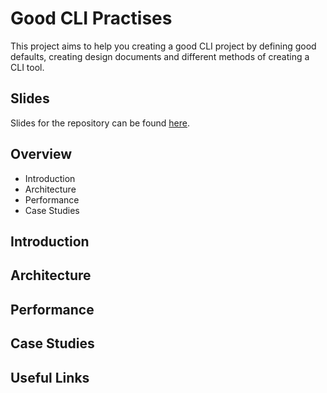 # Good CLI Practises

This project aims to help you creating a good CLI project by defining good defaults, creating design documents and different methods of creating a CLI tool.

## Slides

Slides for the repository can be found [here](https://github.com/ev1stensberg/good-cli-practises-JSHeroes-2018/blob/master/presentation.pdf).
## Overview 

- Introduction
- Architecture
- Performance
- Case Studies


## Introduction
## Architecture
## Performance
## Case Studies
## Useful Links

